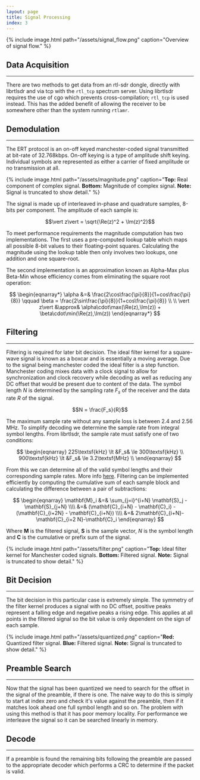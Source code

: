 ```yaml
---
layout: page
title: Signal Processing
index: 3
---
```


{% include image.html path="/assets/signal_flow.png" caption="Overview of signal flow." %}

## Data Acquisition
***

There are two methods to get data from an rtl-sdr dongle, directly with librtlsdr and via tcp with the `rtl_tcp` spectrum server. Using librtlsdr requires the use of cgo which prevents cross-compilation; `rtl_tcp` is used instead. This has the added benefit of allowing the receiver to be somewhere other than the system running `rtlamr`.

## Demodulation
***

The ERT protocol is an on-off keyed manchester-coded signal transmitted at bit-rate of 32.768kbps. On-off keying is a type of amplitude shift keying. Individual symbols are represented as either a carrier of fixed amplitude or no transmission at all.

{% include image.html path="/assets/magnitude.png" caption="<strong>Top:</strong> Real component of complex signal. <strong>Bottom:</strong> Magnitude of complex signal. <strong>Note:</strong> Signal is truncated to show detail." %}

The signal is made up of interleaved in-phase and quadrature samples, 8-bits per component. The amplitude of each sample is:

$$\vert z\vert = \sqrt{\Re(z)^2 + \Im(z)^2}$$

To meet performance requirements the magnitude computation has two implementations. The first uses a pre-computed lookup table which maps all possible 8-bit values to their floating-point squares. Calculating the magnitude using the lookup table then only involves two lookups, one addition and one square-root.

The second implementation is an approximation known as Alpha-Max plus Beta-Min whose efficiency comes from eliminating the square root operation:

$$
\begin{eqnarray*}
	\alpha &=& \frac{2\cos\frac{\pi}{8}}{1+cos\frac{\pi}{8}} \qquad \beta = \frac{2\sin\frac{\pi}{8}}{1+cos\frac{\pi}{8}} \\ \\
	\vert z\vert &\approx& \alpha\cdot\max(\Re(z),\Im(z)) + \beta\cdot\min(\Re(z),\Im(z))
\end{eqnarray*}
$$

## Filtering
***

Filtering is required for later bit decision. The ideal filter kernel for a square-wave signal is known as a boxcar and is essentially a moving average. Due to the signal being manchester coded the ideal filter is a step function. Manchester coding mixes data with a clock signal to allow for synchronization and clock recovery while decoding as well as reducing any DC offset that would be present due to content of the data. The symbol length $N$ is determined by the sampling rate $F_s$ of the receiver and the data rate $R$ of the signal.

$$N = \frac{F_s}{R}$$

The maximum sample rate without any sample loss is between 2.4 and 2.56 MHz. To simplify decoding we determine the sample rate from integral symbol lengths. From librtlsdr, the sample rate must satisfy one of two conditions:

$$
	\begin{eqnarray}
		225\textsf{kHz} \lt &F_s& \le 300\textsf{kHz} \\
		900\textsf{kHz} \lt &F_s& \le 3.2\textsf{MHz} \\
	\end{eqnarray}
$$

From this we can determine all of the valid symbol lengths and their corresponding sample rates. More info [here](https://github.com/bemasher/rtlamr/blob/master/help.md). Filtering can be implemented efficiently by computing the cumulative sum of each sample block and calculating the difference between a pair of subtractions:

$$
	\begin{eqnarray}
		\mathbf{M}_i &=& \sum_{j=i}^{i+N} \mathbf{S}_j - \mathbf{S}_{j+N} \\\\
		&=& (\mathbf{C}_{i+N} - \mathbf{C}_i) - (\mathbf{C}_{i+2N} - \mathbf{C}_{i+N}) \\\\
		&=& 2\mathbf{C}_{i+N}-\mathbf{C}_{i+2 N}-\mathbf{C}_i
	\end{eqnarray}
$$

Where $\mathbf{M}$ is the filtered signal, $\mathbf{S}$ is the sample vector, $N$ is the symbol length and $\mathbf{C}$ is the cumulative or prefix sum of the signal.

{% include image.html path="/assets/filter.png" caption="<strong>Top:</strong> Ideal filter kernel for Manchester coded signals. <strong>Bottom:</strong> Filtered signal. <strong>Note:</strong> Signal is truncated to show detail." %}

## Bit Decision
***

The bit decision in this particular case is extremely simple. The symmetry of the filter kernel produces a signal with no DC offset, positive peaks represent a falling edge and negative peaks a rising edge. This applies at all points in the filtered signal so the bit value is only dependent on the sign of each sample.

{% include image.html path="/assets/quantized.png" caption="<strong>Red:</strong> Quantized filter signal. <strong>Blue:</strong> Filtered signal. <strong>Note:</strong> Signal is truncated to show detail." %}

## Preamble Search
***

Now that the signal has been quantized we need to search for the offset in the signal of the preamble, if there is one. The naive way to do this is simply to start at index zero and check it's value against the preamble, then if it matches look ahead one full symbol length and so on. The problem with using this method is that it has poor memory locality. For performance we interleave the signal so it can be searched linearly in memory.

## Decode
***

If a preamble is found the remaining bits following the preamble are passed to the appropriate decoder which performs a CRC to determine if the packet is valid.